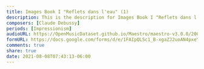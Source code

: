 ```yaml
---
title: Images Book I "Reflets dans l'eau" (1)
description: This is the description for Images Book I "Reflets dans l'eau" by Claude Debussy
composers: [Claude Debussy]
periods: [Impressionism]
audioURL: https://OpenMusicDataset.github.io/Maestro/maestro-v3.0.0/2008/MIDI-Unprocessed_06_R2_2008_01-05_ORIG_MID--AUDIO_06_R2_2008_wav--4.midi
formURL: https://docs.google.com/forms/d/e/1FAIpQLSc1_B-xgaZJ2uoAN4pxeYSpMgbqZRZIGUC-QBRNFPA4FgtaTQ/viewform
comments: true
share: true
date: 2021-08-08T07:43:13-06:00
---
```

